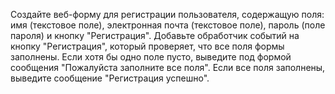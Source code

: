 Создайте веб-форму для регистрации пользователя, содержащую поля: имя (текстовое поле), электронная почта (текстовое
поле), пароль (поле пароля) и кнопку "Регистрация". Добавьте обработчик событий на кнопку "Регистрация", который
проверяет, что все поля формы заполнены. Если хотя бы одно поле пусто, выведите под формой сообщения "Пожалуйста
заполните все поля". Если все поля заполнены, выведите сообщение "Регистрация успешно".